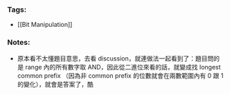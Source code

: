 ### Tags:
- [[Bit Manipulation]]
### Notes:
- 原本看不太懂題目意思，去看 discussion，就連做法一起看到了：題目問的是 range 內的所有數字取 AND，因此從二進位來看的話，就變成找 longest common prefix （因為非 common prefix 的位數就會在兩數範圍內有 0 跟 1 的變化），就會是答案了，酷